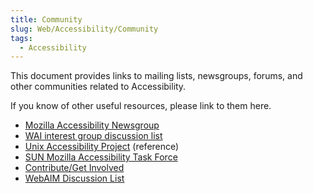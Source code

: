 ```yaml
---
title: Community
slug: Web/Accessibility/Community
tags:
  - Accessibility
---
```

This document provides links to mailing lists, newsgroups, forums, and other communities related to Accessibility.

If you know of other useful resources, please link to them here.

- <a class="link-news" href="news://news.mozilla.org/netscape.public.mozilla.accessibility">Mozilla Accessibility Newsgroup</a>
- [WAI interest group discussion list](https://www.w3.org/WAI/about/groups/waiig/)
- [Unix Accessibility Project](https://www.mozilla.org/projects/ui/accessibility/unix) (reference)
- [SUN Mozilla Accessibility Task Force](https://website-archive.mozilla.org/www.mozilla.org/access/access/resources)
- [Contribute/Get Involved](https://wiki.mozilla.org/Accessibility/Contribute)
- [WebAIM Discussion List](https://list.webaim.org/mailman/listinfo/webaim-forum/)

